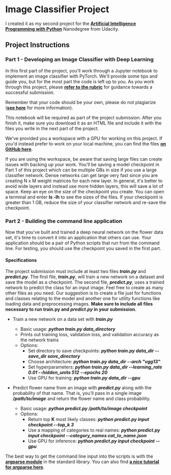 # Image Classifier Project

I created it as my second project for the __[Artificial Intelligence Programming with Python](https://eu.udacity.com/course/ai-programming-python-nanodegree--nd089)__ Nanodegree from Udacity.

## Project Instructions

### Part 1 - Developing an Image Classifier with Deep Learning

In this first part of the project, you'll work through a Jupyter notebook to implement an image classifier with PyTorch. We'll provide some tips and guide you, but for the most part the code is left up to you. As you work through this project, please __[refer to the rubric](https://review.udacity.com/#!/rubrics/1663/view)__ for guidance towards a successful submission.

Remember that your code should be your own, please do not plagiarize (__[see here](https://udacity.zendesk.com/hc/en-us/articles/360001451091-What-is-plagiarism-)__ for more information).

This notebook will be required as part of the project submission. After you finish it, make sure you download it as an HTML file and include it with the files you write in the next part of the project.

We've provided you a workspace with a GPU for working on this project. If you'd instead prefer to work on your local machine, you can find the files __[on GitHub here](https://github.com/udacity/aipnd-project)__.

If you are using the workspace, be aware that saving large files can create issues with backing up your work. You'll be saving a model checkpoint in Part 1 of this project which can be multiple GBs in size if you use a large classifier network. Dense networks can get large very fast since you are creating N x M weight matrices for each new layer. In general, it's better to avoid wide layers and instead use more hidden layers, this will save a lot of space. Keep an eye on the size of the checkpoint you create. You can open a terminal and enter **ls -lh** to see the sizes of the files. If your checkpoint is greater than 1 GB, reduce the size of your classifier network and re-save the checkpoint.

### Part 2 - Building the command line application

Now that you've built and trained a deep neural network on the flower data set, it's time to convert it into an application that others can use. Your application should be a pair of Python scripts that run from the command line. For testing, you should use the checkpoint you saved in the first part.

#### Specifications

The project submission must include at least two files ***train.py*** and ***predict.py***. The first file, ***train.py***, will train a new network on a dataset and save the model as a checkpoint. The second file, ***predict.py***, uses a trained network to predict the class for an input image. Feel free to create as many other files as you need. Our suggestion is to create a file just for functions and classes relating to the model and another one for utility functions like loading data and preprocessing images. **Make sure to include all files necessary to run train.py and _predict.py_ in your submission.**

- Train a new network on a data set with ***train.py***
    - Basic usage: ***python train.py data_directory***
    - Prints out training loss, validation loss, and validation accuracy as the network trains
    - Options:
        - Set directory to save checkpoints: ***python train.py data_dir --save_dir save_directory***
        - Choose architecture: ***python train.py data_dir --arch "vgg13"***
        - Set hyperparameters: ***python train.py data_dir --learning_rate 0.01 --hidden_units 512 --epochs 20***
        - Use GPU for training: ***python train.py data_dir --gpu***

- Predict flower name from an image with ***predict.py*** along with the probability of that name. That is, you'll pass in a single image ***/path/to/image*** and return the flower name and class probability.
    - Basic usage: ***python predict.py /path/to/image checkpoint***
    - Options:
        - Return top **K** most likely classes: ***python predict.py input checkpoint --top_k 3***
        - Use a mapping of categories to real names: ***python predict.py input checkpoint --category_names cat_to_name.json***
        - Use GPU for inference: ***python predict.py input checkpoint --gpu***

The best way to get the command line input into the scripts is with the __[argparse module](https://docs.python.org/3/library/argparse.html)__ in the standard library. You can also find __[a nice tutorial for argparse here](https://pymotw.com/3/argparse/)__.

